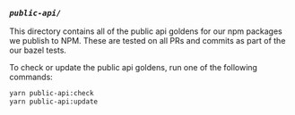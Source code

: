 ### *`public-api/`*

This directory contains all of the public api goldens for our npm packages we publish
to NPM.  These are tested on all PRs and commits as part of the our bazel tests.

To check or update the public api goldens, run one of the following commands:

```bash
yarn public-api:check
yarn public-api:update
```